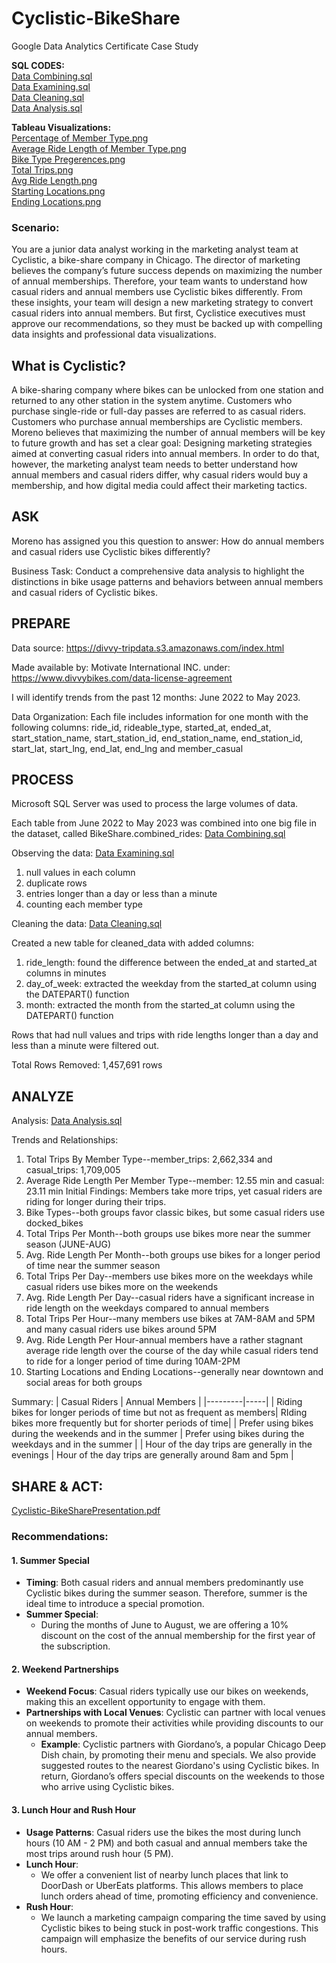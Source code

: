 # Cyclistic-BikeShare
Google Data Analytics Certificate Case Study

**SQL CODES:** <br>
[Data Combining.sql](https://github.com/sneha1kumar/Cyclistic-BikeShare/blob/main/Cyclistic-Data%20Combining.sql) <br>
[Data Examining.sql](https://github.com/sneha1kumar/Cyclistic-BikeShare/blob/main/Cyclistic-Data%20Examining.sql) <br>
[Data Cleaning.sql](https://github.com/sneha1kumar/Cyclistic-BikeShare/blob/main/Cyclistic-Data%20Cleaning.sql) <br>
[Data Analysis.sql](https://github.com/sneha1kumar/Cyclistic-BikeShare/blob/main/Cyclistic-Data%20Analysis.sql) <br>


**Tableau Visualizations:** <br>
[Percentage of Member Type.png](https://github.com/sneha1kumar/Cyclistic-BikeShare/blob/main/Percentage%20of%20Member%20Type.png) <br>
[Average Ride Length of Member Type.png](https://github.com/sneha1kumar/Cyclistic-BikeShare/blob/main/Average%20Ride%20Length%20of%20Member%20Types.png) <br>
[Bike Type Pregerences.png](https://github.com/sneha1kumar/Cyclistic-BikeShare/blob/main/Bike%20Type%20Preferences.png) <br>
[Total Trips.png](https://github.com/sneha1kumar/Cyclistic-BikeShare/blob/main/Total%20Trips%20of%20Bike%20Riders.png) <br>
[Avg Ride Length.png](https://github.com/sneha1kumar/Cyclistic-BikeShare/blob/main/Average%20Ride%20Length%20of%20Bike%20Riders.png) <br>
[Starting Locations.png](https://github.com/sneha1kumar/Cyclistic-BikeShare/blob/main/Starting%20Locations.png) <br>
[Ending Locations.png](https://github.com/sneha1kumar/Cyclistic-BikeShare/blob/main/Ending%20Locations.png) <br>

### Scenario: 
You are a junior data analyst working in the marketing analyst team at Cyclistic, a bike-share company in Chicago. The director of marketing believes the company’s future success depends on maximizing the number of annual memberships. Therefore, your team wants to understand how casual riders and annual members use Cyclistic bikes differently. From these insights, your team will design a new marketing strategy to convert casual riders into annual members. But first, Cyclistice executives must approve our recommendations, so they must be backed up with compelling data insights and professional data visualizations. <br>

## What is Cyclistic? 
A bike-sharing company where bikes can be unlocked from one station and returned to any other station in the system anytime. Customers who purchase single-ride or full-day passes are referred to as casual riders. Customers who purchase annual memberships are Cyclistic members. Moreno believes that maximizing the number of annual members will be key to future growth and has set a clear goal: Designing marketing strategies aimed at converting casual riders into annual members. In order to do that, however, the marketing analyst team needs to better understand how annual members and casual riders differ, why casual riders would buy a membership, and how digital media could affect their marketing tactics.

## ASK
Moreno has assigned you this question to answer: How do annual members and casual riders use Cyclistic bikes differently?

Business Task: Conduct a comprehensive data analysis to highlight the distinctions in bike usage patterns and behaviors between annual members and casual riders of Cyclistic bikes.

## PREPARE

Data source: https://divvy-tripdata.s3.amazonaws.com/index.html

Made available by: Motivate International INC. under: https://www.divvybikes.com/data-license-agreement

I will identify trends from the past 12 months: June 2022 to May 2023.

Data Organization: Each file includes information for one month with the following columns: ride_id, rideable_type, started_at, ended_at, start_station_name, start_station_id, end_station_name, end_station_id, start_lat, start_lng, end_lat, end_lng and member_casual

## PROCESS

Microsoft SQL Server was used to process the large volumes of data.

Each table from June 2022 to May 2023 was combined into one big file in the dataset, called BikeShare.combined_rides: [Data Combining.sql](https://github.com/sneha1kumar/Cyclistic-BikeShare/blob/main/Cyclistic-Data%20Combining.sql)

Observing the data: [Data Examining.sql](https://github.com/sneha1kumar/Cyclistic-BikeShare/blob/main/Cyclistic-Data%20Examining.sql) 
1. null values in each column
2. duplicate rows
3. entries longer than a day or less than a minute
4. counting each member type

Cleaning the data: [Data Cleaning.sql](https://github.com/sneha1kumar/Cyclistic-BikeShare/blob/main/Cyclistic-Data%20Cleaning.sql) 

Created a new table for cleaned_data with added columns:
1. ride_length: found the difference between the ended_at and started_at columns in minutes
2. day_of_week: extracted the weekday from the started_at column using the DATEPART() function
3. month: extracted the month from the started_at column using the DATEPART() function

Rows that had null values and trips with ride lengths longer than a day and less than a minute were filtered out.

Total Rows Removed: 1,457,691 rows

## ANALYZE
Analysis: [Data Analysis.sql](https://github.com/sneha1kumar/Cyclistic-BikeShare/blob/main/Cyclistic-Data%20Analysis.sql)

Trends and Relationships:
1. Total Trips By Member Type--member_trips: 2,662,334 and casual_trips: 1,709,005
2. Average Ride Length Per Member Type--member: 12.55 min and casual: 23.11 min
Initial Findings: Members take more trips, yet casual riders are riding for longer during their trips.
3. Bike Types--both groups favor classic bikes, but some casual riders use docked_bikes
4. Total Trips Per Month--both groups use bikes more near the summer season (JUNE-AUG)
5. Avg. Ride Length Per Month--both groups use bikes for a longer period of time near the summer season
6. Total Trips Per Day--members use bikes more on the weekdays while casual riders use bikes more on the weekends
7. Avg. Ride Length Per Day--casual riders have a significant increase in ride length on the weekdays compared to annual members
8. Total Trips Per Hour--many members use bikes at 7AM-8AM and 5PM and many casual riders use bikes around 5PM
9. Avg. Ride Length Per Hour-annual members have a rather stagnant average ride length over the course of the day while casual riders tend to ride for a longer period of time during 10AM-2PM
10. Starting Locations and Ending Locations--generally near downtown and social areas for both groups

Summary:
| Casual Riders | Annual Members |
|---------|-----|
| Riding bikes for longer periods of time but not as frequent as members| RIding bikes more frequently but for shorter periods of time|
| Prefer using bikes during the weekends and in the summer    | Prefer using bikes during the weekdays and in the summer  | 
| Hour of the day trips are generally in the evenings | Hour of the day trips are generally around 8am and 5pm  |

## SHARE & ACT:
[Cyclistic-BikeSharePresentation.pdf](https://github.com/sneha1kumar/Cyclistic-BikeShare/blob/main/Cyclistic%20Bike%20Share.pdf)

### Recommendations:
#### 1. Summer Special
- **Timing**: Both casual riders and annual members predominantly use Cyclistic bikes during the summer season. Therefore, summer is the ideal time to introduce a special promotion.
- **Summer Special**: 
  - During the months of June to August, we are offering a 10% discount on the cost of the annual membership for the first year of the subscription. 

#### 2. Weekend Partnerships
- **Weekend Focus**: Casual riders typically use our bikes on weekends, making this an excellent opportunity to engage with them.
- **Partnerships with Local Venues**: Cyclistic can partner with local venues on weekends to promote their activities while providing discounts to our annual members.
  - **Example**: Cyclistic partners with Giordano’s, a popular Chicago Deep Dish chain, by promoting their menu and specials. We also provide suggested routes to the nearest Giordano's using Cyclistic bikes. In return, Giordano’s offers special discounts on the weekends to those who arrive using Cyclistic bikes.

#### 3. Lunch Hour and Rush Hour
- **Usage Patterns**: Casual riders use the bikes the most during lunch hours (10 AM - 2 PM) and both casual and annual members take the most trips around rush hour (5 PM).
- **Lunch Hour**: 
  - We offer a convenient list of nearby lunch places that link to DoorDash or UberEats platforms. This allows members to place lunch orders ahead of time, promoting efficiency and convenience.
- **Rush Hour**: 
  - We launch a marketing campaign comparing the time saved by using Cyclistic bikes to being stuck in post-work traffic congestions. This campaign will emphasize the benefits of our service during rush hours.






    


   











